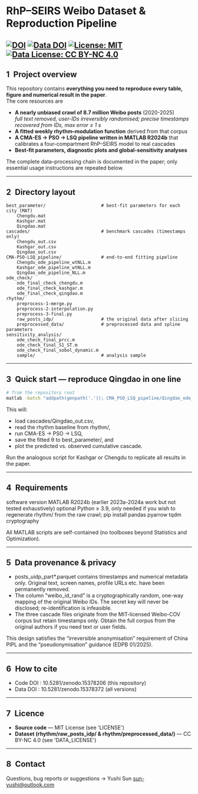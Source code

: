 # RhP–SEIRS Weibo Dataset & Reproduction Pipeline  
[![DOI](https://zenodo.org/badge/DOI/10.5281/zenodo.15378206.svg)](https://doi.org/10.5281/zenodo.15378206)
[![Data DOI](https://zenodo.org/badge/DOI/10.5281/zenodo.15378372.svg)](https://doi.org/10.5281/zenodo.15378372)
[![License: MIT](https://img.shields.io/badge/Code-MIT-green.svg)](LICENSE)
[![Data License: CC BY-NC 4.0](https://img.shields.io/badge/Data-CC%20BY--NC%204.0-lightgrey.svg)](DATA_LICENSE)
---

## 1 Project overview
This repository contains **everything you need to reproduce every table, figure and
numerical result in the paper**.  
The core resources are

* **A nearly unbiased crawl of 8.7 million Weibo posts** (2020-2025)  
  *full text removed, user-IDs irreversibly randomised; precise timestamps recovered from
IDs, max error ≤ 1 s*  
* **A fitted weekly rhythm–modulation function** derived from that corpus  
* **A CMA-ES → PSO → LSQ pipeline written in MATLAB R2024b** that calibrates a four-compartment
RhP–SEIRS model to real cascades  
* **Best-fit parameters, diagnostic plots and global-sensitivity analyses**

The complete data–processing chain is documented in the paper; only essential usage
instructions are repeated below.

---

## 2 Directory layout

```text
best_parameter/                     # best-fit parameters for each city (MAT)
    Chengdu.mat
    Kashgar.mat
    Qingdao.mat
cascades/                           # benchmark cascades (timestamps only)
    Chengdu_out.csv
    Kashgar_out.csv
    Qingdao_out.csv
CMA-PSO-LSQ_pipeline/               # end-to-end fitting pipeline
    Chengdu_ode_pipeline_wtNLL.m
    Kashgar_ode_pipeline_wtNLL.m
    Qingdao_ode_pipeline_NLL.m
ode_check/
    ode_final_check_chengdu.m
    ode_final_check_kashgar.m
    ode_final_check_qingdao.m
rhythm/
    preprocess-1-merge.py
    preprocess-2-interpolation.py
    preprocess-3-final.py
    raw_posts_idp/                  # the original data after slicing
    preprocessed_data/              # preprocessed data and spline parameters 
sensitivity_analysis/
    ode_check_final_prcc.m
    ode_check_final_S1_ST.m
    ode_check_final_sobol_dynamic.m
    sample/                         # analysis sample 
```

---

## 3 Quick start — reproduce Qingdao in one line

```bash
# from the repository root
matlab -batch "addpath(genpath('.')); CMA_PSO_LSQ_pipeline/Qingdao_ode_pipeline_wtNLL"
```

This will:
* load cascades/Qingdao_out.csv,
* read the rhythm baseline from rhythm/,
* run CMA-ES → PSO → LSQ,
* save the fitted θ to best_parameter/, and
* plot the predicted vs. observed cumulative cascade.

Run the analogous script for Kashgar or Chengdu to replicate all results in the
paper.


---

## 4 Requirements

software	version
MATLAB	R2024b (earlier 2023a-2024a work but not tested exhaustively)
optional Python	≥ 3.9, only needed if you wish to regenerate rhythm/ from the raw crawl; pip install pandas pyarrow tqdm cryptography

All MATLAB scripts are self-contained (no toolboxes beyond Statistics and Optimization).

---

## 5 Data provenance & privacy
* posts_uidp_part\*.parquet contains timestamps and numerical metadata only.
Original text, screen names, profile URLs etc. have been permanently removed.
* The column "weibo_id_rand" is a cryptographically random, one-way mapping of the original Weibo IDs.
The secret key will never be disclosed; re-identification is infeasible.
* The three cascade files originate from the MIT-licensed Weibo-COV corpus but retain
timestamps only.
Obtain the full corpus from the original authors if you need text or user fields.

This design satisfies the “irreversible anonymisation” requirement of China PIPL and the
“pseudonymisation” guidance (EDPB 01/2025).

---

## 6 How to cite

* Code DOI  : 10.5281/zenodo.15378206   (this repository)
* Data DOI  : 10.5281/zenodo.15378372   (all versions)

---

## 7 Licence
* **Source code** — MIT License (see 'LICENSE')
* **Dataset (rhythm/raw_posts_idp/ & rhythm/preprocessed_data/)** — CC BY-NC 4.0 (see 'DATA_LICENSE')

---

## 8 Contact

Questions, bug reports or suggestions → Yushi Sun
sun-yushi@outlook.com

